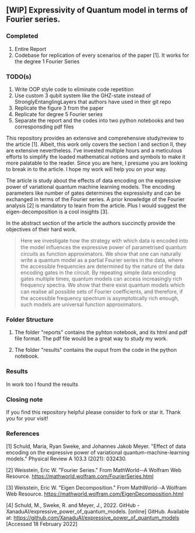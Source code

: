 ## [WIP] Expressivity of Quantum model in terms of Fourier series.

### Completed
1. Entire Report 
1. Codebase for replication of every scenarios of the paper [1]. It works for the degree 1 Fourier Series
### TODO(s)

1. Write OOP style code to eliminate code repetition
1. Use custom 3 qubit system like the GHZ-state instead of  StronglyEntanglingLayers that authors have used in their git repo
1. Replicate the figure 3 from the paper
1. Replicate for degree 5 Fourier series
1. Separate the report and the codes into two python notebooks and two corresponsding pdf files

This repository provides an extensive and comprehensive study/review to the article [1]. Albeit, this work only covers the section I and section II, they are extensive nevertheless. I‘ve invested multiple hours and a meticulous efforts to simplify the loaded mathematical notions and symbols to make it more palatable to the reader. Since you are here, I presume you are looking to break in to the article. I hope my work will help you on your way.

The article is study about the effects of data encoding on the expressive power of variational quantum machine learning models. The encoding parameters like number of gates determines the expressivity and can be exchanged in terms of the Fourier series. A prior knowledge of the Fourier analysis [2] is mandatory to learn from the article. Plus I would suggest the eigen-decomposition is a cool insights [3]. 

In the abstract section of the article the authors succinctly provide the objectives of their hard work.

>Here we investigate how the strategy with which data is encoded into the model inﬂuences the expressive power of parametrised quantum circuits as function approximators. We show that one can naturally write a quantum model as a partial Fourier series in the data, where the accessible frequencies are determined by the nature of the data encoding gates in the circuit. By repeating simple data encoding gates multiple times, quantum models can access increasingly rich frequency spectra. We show that there exist quantum models which can realise all possible sets of Fourier coeﬃcients, and therefore, if the accessible frequency spectrum is asymptotically rich enough, such models are universal function approximators.

### Folder Structure
1. The folder "reports" contains the pyhton notebook, and its html and pdf file format. The pdf file would be a great way to study my work.

1. The folder "results" contains the ouput from the code in the python notebook.

### Results
In work too I found the results 

### Closing note
If you find this repository helpful please consider to fork or star it. Thank you for your visit!
### References

[1] Schuld, Maria, Ryan Sweke, and Johannes Jakob Meyer. "Effect of data encoding on the expressive power of variational quantum-machine-learning models." Physical Review A 103.3 (2021): 032430.

[2] Weisstein, Eric W. "Fourier Series." From MathWorld--A Wolfram Web Resource. https://mathworld.wolfram.com/FourierSeries.html 

[3] Weisstein, Eric W. "Eigen Decomposition." From MathWorld--A Wolfram Web Resource. https://mathworld.wolfram.com/EigenDecomposition.html

[4] Schuld, M., Sweke, R. and Meyer, J., 2022. GitHub - XanaduAI/expressive_power_of_quantum_models. [online] GitHub. Available at: <https://github.com/XanaduAI/expressive_power_of_quantum_models> [Accessed 18 February 2022]